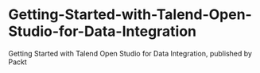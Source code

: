 # Getting-Started-with-Talend-Open-Studio-for-Data-Integration
Getting Started with Talend Open Studio for Data Integration, published by Packt
